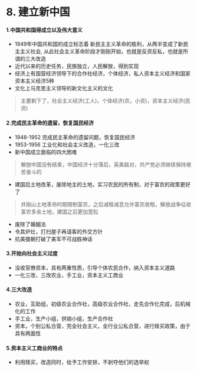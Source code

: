 # 8. 建立新中国

#### 1.中国共和国得成立以及伟大意义

* 1949年中国共和国的成立标志着 新民主主义革命的胜利，从两半变成了新民主主义社会, 从此社会主义革命阶段才刚刚开始，也就是反资反私，也就是所谓的三大改造
* 近代以来的历史任务，民族独立，人民解放，得到实现
* 经济上有国营经济领导下的合作社经济，个体经济，私人资本主义经济和国家资本主义经济5种
* 文化上马克思主义领导的新文化主义的文化

> 主要剩下了，社会主义经济(工人)，个体经济(农，小资)，资本主义经济(民资)

#### 2.完成民主革命的遗留，恢复国民经济

* 1948-1952 完成民主革命的遗留问题，恢复国民经济
* 1953-1956 工业化和社会主义改造，一化三改
* 新中国成立面临的四大困难

> 解放中国没有结束，中国经济十分落后，英美敌对，共产党必须继续保持艰苦奋斗的

* 建国后土地改革，废除地主的土地，实习农民的所有制，对于富农的政策更好了

> 井刚山土地革命时期限制富农，之后减租减息允许富农收租，解放战争征收富农多余土地，建国之后更加宽松

* 废除了婚姻法
* 令其炉灶，打扫屋子再请客的外交方针
* 抗美援朝打破了美军不可战胜神话

#### 3.开始向社会主义过度

* 没收官僚资本，具有两重性质，引导个体农民合作，纳入资本主义道路
* 一化三改，三改农业，手工业，资本主义工商业

#### 4.三大改造

* 农业，互助组，初级农业合作社，高级农业合作社，走先合作化完成，后机械化的工作
* 手工业，生产小组，供销小组，生产合作社
* 资本，个别公私合营，完全社会主义，全行业公私合营，进行赎买政策，由于具有两面性

#### 5.资本主义工商业的特点

* 利用赎买，改造同时，给予工作安排，不剥夺他们的选举权